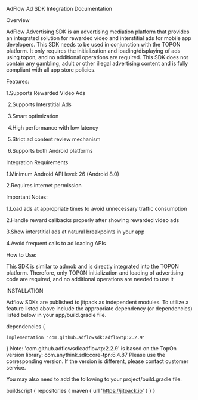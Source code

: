AdFlow Ad SDK Integration Documentation

Overview

AdFlow Advertising SDK is an advertising mediation platform that provides an integrated solution for rewarded video and interstitial ads for mobile app developers. This SDK needs to be used in conjunction with the TOPON platform. It only requires the initialization and loading/displaying of ads using topon, and no additional operations are required. This SDK does not contain any gambling, adult or other illegal advertising content and is fully compliant with all app store policies.

Features:


1.Supports Rewarded Video Ads

﻿
2.Supports Interstitial Ads

﻿
3.Smart optimization

﻿
4.High performance with low latency

﻿
5.Strict ad content review mechanism

﻿
6.Supports both Android platforms


Integration Requirements

1.Minimum Android API level: 26 (Android 8.0)


2.Requires internet permission


Important Notes:

1.Load ads at appropriate times to avoid unnecessary traffic consumption


2.Handle reward callbacks properly after showing rewarded video ads


3.Show interstitial ads at natural breakpoints in your app


4.Avoid frequent calls to ad loading APIs


How to Use:

This SDK is similar to admob and is directly integrated into the TOPON platform. Therefore, only TOPON initialization and loading of advertising code are required, and no additional operations are needed to use it


INSTALLATION


Adflow SDKs are published to jitpack as independent modules. To utilize a feature listed above include the appropriate dependency (or dependencies) listed below in your app/build.gradle file.


dependencies {

    implementation 'com.github.adflowsdk:adflowtp:2.2.9'
    
}
Note: 'com.github.adflowsdk:adflowtp:2.2.9' is based on the TopOn version library: com.anythink.sdk:core-tpn:6.4.87
Please use the corresponding version. If the version is different, please contact customer service.

You may also need to add the following to your project/build.gradle file.



buildscript {
    repositories {
        maven { url 'https://jitpack.io' }
    }
}
